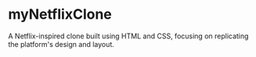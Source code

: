 # myNetflixClone
A Netflix-inspired clone built using HTML and CSS, focusing on replicating the platform's design and layout.
